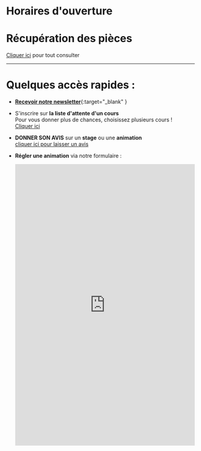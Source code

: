 # Horaires d'ouverture   
# Récupération des pièces
[Cliquer ici](recuperation_pieces) pour tout consulter  

---


# Quelques accès rapides :   

- [**Recevoir notre newsletter**](https://docs.google.com/forms/d/e/1FAIpQLScDnAGxa7UlusJ0sVcahW_FnYDXCc4BQsAE5W8vGXzb9_z4pg/viewform?entry.1318731939&entry.625861564&entry.1682638982&entry.1661862399&entry.635975601){:target="_blank" }
  
- S'inscrire sur **la liste d'attente d'un cours**   
  Pour vous donner plus de chances, choisissez plusieurs cours !   
  [Cliquer ici](https://forms.gle/RcWEHegz6js46Y7i8)    
  
- **DONNER SON AVIS** sur un **stage** ou une **animation**        
  [cliquer ici pour laisser un avis](https://g.page/fansdeterre/review?gm)  

- **Régler une animation** via notre formulaire :      
  <iframe id="haWidget" allowtransparency="true" scrolling="auto" src="https://www.helloasso.com/associations/fans-de-terre/evenements/reglements-divers/widget" style="width: 100%; height: 750px; border: none;"></iframe>





